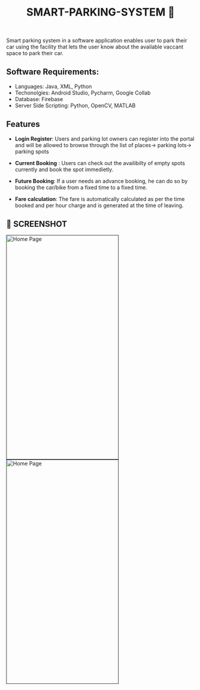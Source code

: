 <h1 align="center">SMART-PARKING-SYSTEM   🚗</h1><br>

Smart parking system in a software application enables user to park their car using the facility that lets the user know about the available vaccant space to park their car.

## Software Requirements:
- Languages: Java, XML, Python
- Techonolgies: Android Studio, Pycharm, Google Collab 
- Database: Firebase
- Server Side Scripting: Python, OpenCV, MATLAB

## Features

- **Login Register**: Users and parking lot owners can register into the portal and will be allowed to browse through the list of places-> parking lots-> parking spots

- **Current Booking** : Users can check out the availibilty of empty spots currently and book the spot immedietly.

- **Future Booking**:  If a user needs an advance booking, he can do so by booking the car/bike from a fixed time to a fixed time.

- **Fare calculation**: The fare is automatically calculated as per the time booked and per hour charge and is generated at the time of leaving.

<h2>📸 SCREENSHOT</h2>
<p>
  <a href="">
    <img src="https://i.postimg.cc/7ZNj6L2M/1.png" alt="Home Page" width="300" height="600">
  </a>
  <a href="">
    <img src="https://i.postimg.cc/258MBfdp/2.png" alt="Home Page" width="300" height="600">
  </a>
</p>

